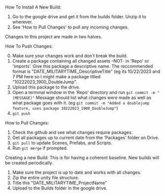 
How To Install A New Build:
1. Go to the google drive and get it from the builds folder. Unzip it to wherever.
2. See 'How to Pull Changes' to pull any incoming changes.

Changes to this project are made in two halves.

How To Push Changes:

0. Make sure your changes work and don't break the build.
1. Create a package containing all changed assets -NOT- in 'Repo' or 'Imports'. Give this package a descriptive name. The reccommended format is "DATE_MILITARYTIME_DescriptiveTitle" (eg its 10/22/2023 and 7 PM here so I might make a package titled "10222023_1900_DoubleJump". 
3. Upload this package to the drive.
4. Open a terminal window in the 'Repo' directory and run `git commit -m "(MESSAGE)"` Message should list what changes were made as well as what package goes with it. (eg `git commit -m "Added a doublejump feature, uses package 10222023_1900_DoubleJump"`)
5. `git push`

How to Pull Changes:

1. Check the github and see what changes require packages.
2. Get all packages up to current date from the 'Packages' folder on Drive.
3. `git pull` to update Scenes, Prefabs, and Scripts.
4. Run `git merge` if prompted.

Creating a new Build:
This is for having a coherent baseline. New builds will be created periodically.
1. Make sure the project is up to date and works with all changes.
2. Zip the entire unity file structure.
3. Title this "DATE_MILITARYTIME_ProjectName"
4. Upload to the Builds folder in the google drive.
